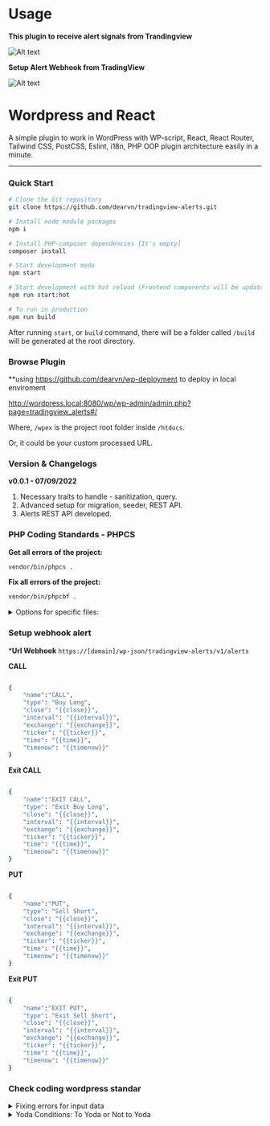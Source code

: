 # Usage
**This plugin to receive alert signals from Trandingview**

![Alt text](https://github.com/dearvn/tradingview-alerts/raw/main/alerts.png?raw=true "alerts")


**Setup Alert Webhook from TradingView**

![Alt text](https://github.com/dearvn/tradingview-alerts/raw/main/alert.png?raw=true "alerts")


# Wordpress and React
A simple plugin to work in WordPress with WP-script, React, React Router, Tailwind CSS, PostCSS, Eslint, i18n, PHP OOP plugin architecture easily in a minute.

----

### Quick Start
```sh
# Clone the Git repository
git clone https://github.com/dearvn/tradingview-alerts.git

# Install node module packages
npm i

# Install PHP-composer dependencies [It's empty]
composer install

# Start development mode
npm start

# Start development with hot reload (Frontend components will be updated automatically if any changes are made)
npm run start:hot

# To run in production
npm run build
```

After running `start`, or `build` command, there will be a folder called `/build` will be generated at the root directory.

### Browse Plugin
**using https://github.com/dearvn/wp-deployment to deploy in local enviroment

http://wordpress.local:8080/wp/wp-admin/admin.php?page=tradingview_alerts#/

Where, `/wpex` is the project root folder inside `/htdocs`.

Or, it could be your custom processed URL.

### Version & Changelogs
**v0.0.1 - 07/09/2022**

1. Necessary traits to handle - sanitization, query.
1. Advanced setup for migration, seeder, REST API.
1. Alerts REST API developed.

### PHP Coding Standards - PHPCS

**Get all errors of the project:**
```sh
vendor/bin/phpcs .
```

**Fix all errors of the project:**
```sh
vendor/bin/phpcbf .
```

<details>
    <summary>Options for specific files:</summary>

**Get specific file errors of the project:**
```sh
vendor/bin/phpcs tradingview-alerts.php
```


**Fix specific file errors of the project:**
```sh
vendor/bin/phpcbf tradingview-alerts.php
```
</details>

### Setup webhook alert
***Url Webhook**
```https://[domain]/wp-json/tradingview-alerts/v1/alerts```

**CALL**
```sh

{
    "name":"CALL",
    "type": "Buy Long",
    "close": "{{close}}",
    "interval": "{{interval}}",
    "exchange": "{{exchange}}",
    "ticker": "{{ticker}}",
    "time": "{{time}}",
    "timenow": "{{timenow}}"
}

```

**Exit CALL**
```sh

{
    "name":"EXIT CALL",
    "type": "Exit Buy Long",
    "close": "{{close}}",
    "interval": "{{interval}}",
    "exchange": "{{exchange}}",
    "ticker": "{{ticker}}",
    "time": "{{time}}",
    "timenow": "{{timenow}}"
}
```

**PUT**
```sh

{
    "name":"PUT",
    "type": "Sell Short",
    "close": "{{close}}",
    "interval": "{{interval}}",
    "exchange": "{{exchange}}",
    "ticker": "{{ticker}}",
    "time": "{{time}}",
    "timenow": "{{timenow}}"
}

```

**Exit PUT**
```sh

{
    "name":"EXIT PUT",
    "type": "Exit Sell Short",
    "close": "{{close}}",
    "interval": "{{interval}}",
    "exchange": "{{exchange}}",
    "ticker": "{{ticker}}",
    "time": "{{time}}",
    "timenow": "{{timenow}}"
}
```


### Check coding wordpress standar
<details>
    <summary>Fixing errors for input data</summary>

https://github.com/WordPress/WordPress-Coding-Standards/wiki/Fixing-errors-for-input-data#nonces
</details>

<details>
    <summary>Yoda Conditions: To Yoda or Not to Yoda</summary>

https://knowthecode.io/yoda-conditions-yoda-not-yoda
</details>


